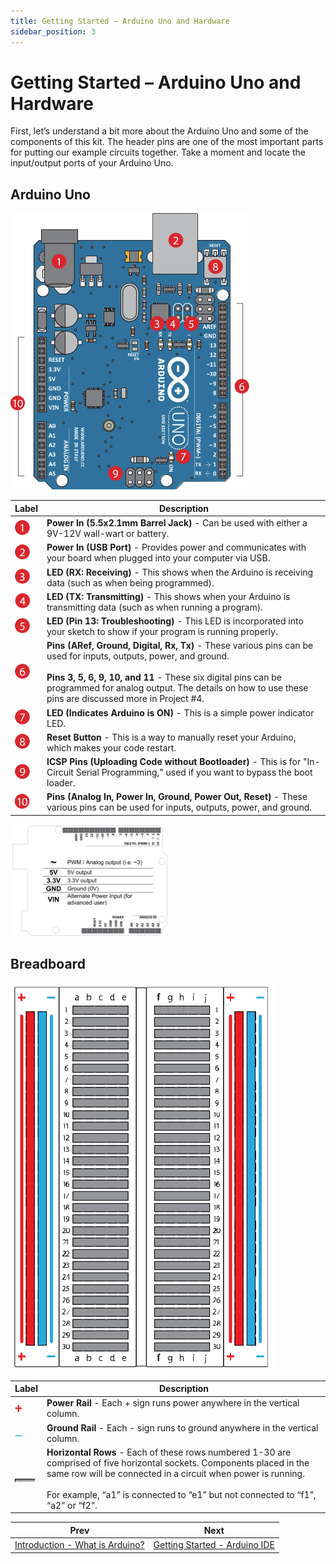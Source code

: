 ```yaml
---
title: Getting Started – Arduino Uno and Hardware
sidebar_position: 3
---
```


# Getting Started – Arduino Uno and Hardware

First, let’s understand a bit more about the Arduino Uno and some of the components of this kit. The header pins are one of the most important parts for putting our example circuits together. Take a moment and locate the input/output ports of your Arduino Uno.

## Arduino Uno

![](/img/docs/discovery_kit/hardware_arduino.png)

| Label | Description |
| --- | --- |
| ![](/img/docs/discovery_kit/hardware_1.png) | **Power In (5.5x2.1mm Barrel Jack)** - Can be used with either a 9V-12V wall-wart or battery. |
| ![](/img/docs/discovery_kit/hardware_2.png) | **Power In (USB Port)** - Provides power and communicates with your board when plugged into your computer via USB. |
| ![](/img/docs/discovery_kit/hardware_3.png) | **LED (RX: Receiving)** - This shows when the Arduino is receiving data (such as when being programmed). |
| ![](/img/docs/discovery_kit/hardware_4.png) | **LED (TX: Transmitting)** - This shows when your Arduino is transmitting data (such as when running a program). |
| ![](/img/docs/discovery_kit/hardware_5.png) | **LED (Pin 13: Troubleshooting)** - This LED is incorporated into your sketch to show if your program is running properly. |
| ![](/img/docs/discovery_kit/hardware_6.png) | **Pins (ARef, Ground, Digital, Rx, Tx)** - These various pins can be used for inputs, outputs, power, and ground. <br/><br/>**Pins 3, 5, 6, 9, 10, and 11** - These six digital pins can be programmed for analog output. The details on how to use these pins are discussed more in Project #4. |
| ![](/img/docs/discovery_kit/hardware_7.png) | **LED (Indicates Arduino is ON)** - This is a simple power indicator LED. |
| ![](/img/docs/discovery_kit/hardware_8.png) | **Reset Button** - This is a way to manually reset your Arduino, which makes your code restart. |
| ![](/img/docs/discovery_kit/hardware_9.png) | **ICSP Pins (Uploading Code without Bootloader)** - This is for "In-Circuit Serial Programming," used if you want to bypass the boot loader. |
| ![](/img/docs/discovery_kit/hardware_10.png) | **Pins (Analog In, Power In, Ground, Power Out, Reset)** - These various pins can be used for inputs, outputs, power, and ground. |

<img src="\img\docs\discovery_kit\hardware_pins.png" width="50%" />

## Breadboard

![](/img/docs/discovery_kit/hardware_breadboard.png)

| Label | Description |
| --- | --- |
| ![](/img/docs/discovery_kit/hardware_positive.png) | **Power Rail** - Each + sign runs power anywhere in the vertical column. |
| ![](/img/docs/discovery_kit/hardware_negative.png) | **Ground Rail** - Each - sign runs to ground anywhere in the vertical column. |
| ![](/img/docs/discovery_kit/hardware_row.png) | **Horizontal Rows** - Each of these rows numbered 1-30 are comprised of five horizontal sockets. Components placed in the same row will be connected in a circuit when power is running. <br/><br/>For example, “a1” is connected to “e1” but not connected to “f1”, “a2” or “f2”. |

|Prev|Next|
|---|---|
| [Introduction - What is Arduino?](introduction.md) | [Getting Started - Arduino IDE](arduino-ide.md) |